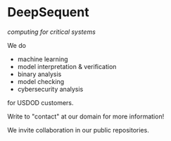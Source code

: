 # DeepSequent

*computing for critical systems*

We do

- machine learning
- model interpretation & verification
- binary analysis
- model checking
- cybersecurity analysis

for USDOD customers.

Write to "contact" at our domain for more information!

We invite collaboration in our public repositories.
